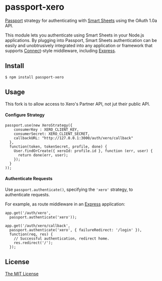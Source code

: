 # passport-xero

[Passport](http://passportjs.org/) strategy for authenticating with [Smart Sheets](http://xero.com/)
using the OAuth 1.0a API.

This module lets you authenticate using Smart Sheets in your Node.js applications.
By plugging into Passport, Smart Sheets authentication can be easily and
unobtrusively integrated into any application or framework that supports
[Connect](http://www.senchalabs.org/connect/)-style middleware, including
[Express](http://expressjs.com/).

## Install

    $ npm install passport-xero

## Usage

This fork is to allow access to Xero's Partner API, not jut their public API.

#### Configure Strategy

    passport.use(new XeroStrategy({
        consumerKey : XERO_CLIENT_KEY,
        consumerSecret: XERO_CLIENT_SECRET,
        callbackURL: "http://127.0.0.1:3000/auth/xero/callback"
      },
      function(token, tokenSecret, profile, done) {
        User.findOrCreate({ xeroId: profile.id }, function (err, user) {
          return done(err, user);
        });
      }
    ));

#### Authenticate Requests

Use `passport.authenticate()`, specifying the `'xero'` strategy, to
authenticate requests.

For example, as route middleware in an [Express](http://expressjs.com/)
application:

    app.get('/auth/xero',
      passport.authenticate('xero'));

    app.get('/auth/xero/callback',
      passport.authenticate('xero', { failureRedirect: '/login' }),
      function(req, res) {
        // Successful authentication, redirect home.
        res.redirect('/');
      });

## License

[The MIT License](http://opensource.org/licenses/MIT)
